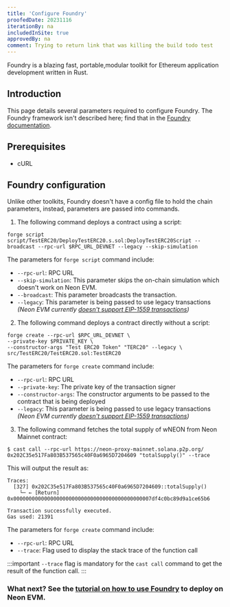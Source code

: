 ```yaml
---
title: 'Configure Foundry'
proofedDate: 20231116
iterationBy: na
includedInSite: true
approvedBy: na
comment: Trying to return link that was killing the build todo test
---
```


Foundry is a blazing fast, portable,modular toolkit for Ethereum application development written in Rust.

## Introduction

This page details several parameters required to configure Foundry. The Foundry framework isn't described here; find that in the [Foundry documentation](https://book.getfoundry.sh).

## Prerequisites

- cURL

## Foundry configuration

Unlike other toolkits, Foundry doesn't have a config file to hold the chain parameters, instead, parameters are passed into commands.

1. The following command deploys a contract using a script:

```
forge script script/TestERC20/DeployTestERC20.s.sol:DeployTestERC20Script --broadcast --rpc-url $RPC_URL_DEVNET --legacy --skip-simulation
```

The parameters for `forge script` command include:

- `--rpc-url`: RPC URL
- `--skip-simulation`: This parameter skips the on-chain simulation which doesn't work on Neon EVM.
- `--broadcast`: This parameter broadcasts the transaction.
- `--legacy`: This parameter is being passed to use legacy transactions _(Neon EVM currently [doesn't support EIP-1559 transactions](/docs/evm_compatibility/overview#shared-standards-and-features))_

2. The following command deploys a contract directly without a script:

```
forge create --rpc-url $RPC_URL_DEVNET \
--private-key $PRIVATE_KEY \
--constructor-args "Test ERC20 Token" "TERC20" --legacy \
src/TestERC20/TestERC20.sol:TestERC20
```

The parameters for `forge create` command include:

- `--rpc-url`: RPC URL
- `--private-key`: The private key of the transaction signer
- `--constructor-args`: The constructor arguments to be passed to the contract that is being deployed
- `--legacy`: This parameter is being passed to use legacy transactions _(Neon EVM currently [doesn't support EIP-1559 transactions](/docs/evm_compatibility/overview#shared-standards-and-features))_

3. The following command fetches the total supply of wNEON from Neon Mainnet contract:

```
$ cast call --rpc-url https://neon-proxy-mainnet.solana.p2p.org/ 0x202C35e517Fa803B537565c40F0a6965D7204609 "totalSupply()" --trace
```

This will output the result as:

```
Traces:
  [327] 0x202C35e517Fa803B537565c40F0a6965D7204609::totalSupply()
    └─ ← [Return] 0x000000000000000000000000000000000000000000007df4c0bc89d9a1ce65b6

Transaction successfully executed.
Gas used: 21391
```

The parameters for `forge create` command include:

- `--rpc-url`: RPC URL
- `--trace`: Flag used to display the stack trace of the function call

:::important
`--trace` flag is mandatory for the `cast call` command to get the result of the function call.
:::

### What next? See the [tutorial on how to use Foundry](/docs/developing/deploy_facilities/using_foundry) to deploy on Neon EVM.
